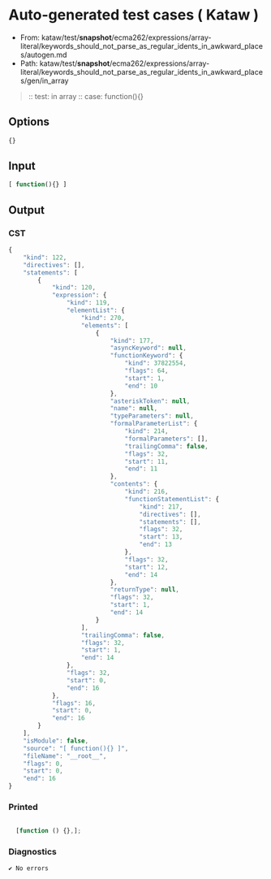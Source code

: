 # Auto-generated test cases ( Kataw )
- From: kataw/test/__snapshot__/ecma262/expressions/array-literal/keywords_should_not_parse_as_regular_idents_in_awkward_places/autogen.md
- Path: kataw/test/__snapshot__/ecma262/expressions/array-literal/keywords_should_not_parse_as_regular_idents_in_awkward_places/gen/in_array
> :: test: in array
> :: case: function(){}
## Options

`````js
{}
`````
## Input

`````js
[ function(){} ]
`````
## Output

### CST

```javascript
{
    "kind": 122,
    "directives": [],
    "statements": [
        {
            "kind": 120,
            "expression": {
                "kind": 119,
                "elementList": {
                    "kind": 270,
                    "elements": [
                        {
                            "kind": 177,
                            "asyncKeyword": null,
                            "functionKeyword": {
                                "kind": 37822554,
                                "flags": 64,
                                "start": 1,
                                "end": 10
                            },
                            "asteriskToken": null,
                            "name": null,
                            "typeParameters": null,
                            "formalParameterList": {
                                "kind": 214,
                                "formalParameters": [],
                                "trailingComma": false,
                                "flags": 32,
                                "start": 11,
                                "end": 11
                            },
                            "contents": {
                                "kind": 216,
                                "functionStatementList": {
                                    "kind": 217,
                                    "directives": [],
                                    "statements": [],
                                    "flags": 32,
                                    "start": 13,
                                    "end": 13
                                },
                                "flags": 32,
                                "start": 12,
                                "end": 14
                            },
                            "returnType": null,
                            "flags": 32,
                            "start": 1,
                            "end": 14
                        }
                    ],
                    "trailingComma": false,
                    "flags": 32,
                    "start": 1,
                    "end": 14
                },
                "flags": 32,
                "start": 0,
                "end": 16
            },
            "flags": 16,
            "start": 0,
            "end": 16
        }
    ],
    "isModule": false,
    "source": "[ function(){} ]",
    "fileName": "__root__",
    "flags": 0,
    "start": 0,
    "end": 16
}
```

### Printed

```javascript

  [function () {},];

```

### Diagnostics

```javascript
✔ No errors
```

